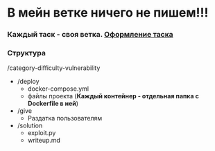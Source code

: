 # В мейн ветке ничего не пишем!!!
### Каждый таск - своя ветка. [Оформление таска](https://github.com/anyquestions69/dev_template/issues/1)
### Структура
/category-difficulty-vulnerability
- /deploy
  - docker-compose.yml
  - файлы проекта (**Каждый контейнер - отдельная папка с Dockerfile в ней**)
- /give
  - Раздатка пользователям
- /solution
  - exploit.py
  - writeup.md

